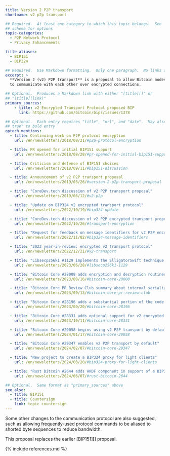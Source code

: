 ```yaml
---
title: Version 2 P2P transport
shortname: v2 p2p transport

## Required.  At least one category to which this topic belongs.  See
## schema for options
topic-categories:
  - P2P Network Protocol
  - Privacy Enhancements

title-aliases:
  - BIP151
  - BIP324

## Required.  Use Markdown formatting.  Only one paragraph.  No links allowed.
excerpt: >
  **Version 2 (v2) P2P transport** is a proposal to allow Bitcoin nodes
  to communicate with each other over encrypted connections.

## Optional.  Produces a Markdown link with either "[title][]" or
## "[title](link)"
primary_sources:
    - title: v2 Encrypted Transport Protocol proposed BIP
      link: https://github.com/bitcoin/bips/issues/1378

## Optional.  Each entry requires "title", "url", and "date".  May also use "feature:
## true" to bold entry
optech_mentions:
  - title: Continuing work on P2P protocol encryption
    url: /en/newsletters/2018/08/21/#p2p-protocol-encryption

  - title: PR opened for initial BIP151 support
    url: /en/newsletters/2018/08/28/#pr-opened-for-initial-bip151-support

  - title: Criticism and defense of BIP151 choices
    url: /en/newsletters/2018/09/11/#bip151-discussion

  - title: Announcement of v2 P2P transport proposal
    url: /en/newsletters/2019/03/26/#version-2-p2p-transport-proposal

  - title: "CoreDev.tech discussion of v2 P2P transport proposal"
    url: /en/newsletters/2019/06/12/#v2-p2p

  - title: "Update on BIP324 v2 encrypted transport protocol"
    url: /en/newsletters/2022/10/19/#bip324-update

  - title: "CoreDev.tech discussion of v2 P2P encrypted transport proposal"
    url: /en/newsletters/2022/10/26/#transport-encryption

  - title: "Request for feedback on message identifiers for v2 P2P encrypted transport"
    url: /en/newsletters/2022/11/02/#bip324-message-identifiers

  - title: "2022 year-in-review: encrypted v2 transport protocol"
    url: /en/newsletters/2022/12/21/#v2-transport

  - title: "Libsecp256k1 #1129 implements the ElligatorSwift technique for establishing v2 P2P connections"
    url: /en/newsletters/2023/06/28/#libsecp256k1-1129

  - title: "Bitcoin Core #28008 adds encryption and decryption routines for v2 transport protocol encryption"
    url: /en/newsletters/2023/08/16/#bitcoin-core-28008

  - title: "Bitcoin Core PR Review Club summary about internal serialization changes for BIP324"
    url: /en/newsletters/2023/09/13/#bitcoin-core-pr-review-club

  - title: "Bitcoin Core #28196 adds a substantial portion of the code to provide BIP324 support"
    url: /en/newsletters/2023/09/20/#bitcoin-core-28196

  - title: "Bitcoin Core #28331 adds optional support for v2 encrypted P2P transport"
    url: /en/newsletters/2023/10/11/#bitcoin-core-28331

  - title: "Bitcoin Core #29058 begins using v2 P2P transport by default for some connections"
    url: /en/newsletters/2024/01/17/#bitcoin-core-29058

  - title: "Bitcoin Core #29347 enables v2 P2P transport by default"
    url: /en/newsletters/2024/02/07/#bitcoin-core-29347

  - title: "New project to create a BIP324 proxy for light clients"
    url: /en/newsletters/2024/03/20/#bip324-proxy-for-light-clients

  - title: "Rust Bitcoin #2644 adds HKDF component in support of a BIP324 implementation"
    url: /en/newsletters/2024/06/07/#rust-bitcoin-2644

## Optional.  Same format as "primary_sources" above
see_also:
  - title: BIP151
  - title: Countersign
    link: topic countersign
---
```

Some other changes to the communication protocol are also suggested,
such as allowing frequently-used protocol commands to be aliased to
shorted byte sequences to reduce bandwidth.

This proposal replaces the earlier [BIP151][] proposal.

{% include references.md %}
